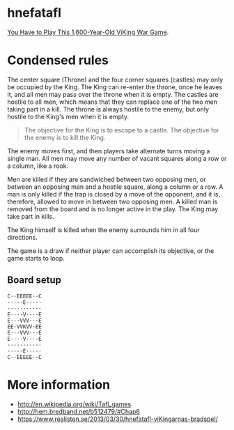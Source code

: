 
hnefatafl
=========

[You Have to Play This 1,600-Year-Old ViKing War Game](https://medium.com/war-is-boring/cef088ae4e2d).



Condensed rules
===============

The center square (Throne) and the four corner squares (castles) may only be occupied by the King. 
The King can re-enter the throne, once he leaves it, and all men may pass over the throne when it is empty. 
The castles are hostile to all men, which means that they can replace one of the two men taking part in a kill. 
The throne is always hostile to the enemy, but only hostile to the King's men when it is empty. 

> The objective for the King is to escape to a castle. 
> The objective for the enemy is to kill the King. 

The enemy moves first, and then players take alternate turns moving a single man. 
All men may move any number of vacant squares along a row or a column, like a rook. 

Men are killed if they are sandwiched between two opposing men, or between an opposing man and a hostile square, along a column or a row. 
A man is only killed if the trap is closed by a move of the opponent, and it is, therefore, allowed to move in between two opposing men. 
A killed man is removed from the board and is no longer active in the play. 
The King may take part in kills.

The King himself is killed when the enemy surrounds him in all four directions. 

The game is a draw if neither player can accomplish its objective, or the game starts to loop.


Board setup
-----------------

    C··EEEEE··C
    ·····E·····
    ···········
    E····V····E
    E···VVV···E
    EE·VVKVV·EE
    E···VVV···E
    E····V····E
    ···········
    ·····E·····
    C··EEEEE··C



More information
=================

+ <http://en.wikipedia.org/wiki/Tafl_games>
+ <http://hem.bredband.net/b512479/#Chap6>
+ <https://www.realisten.se/2013/03/30/hnefatafl-viKingarnas-bradspel/>
